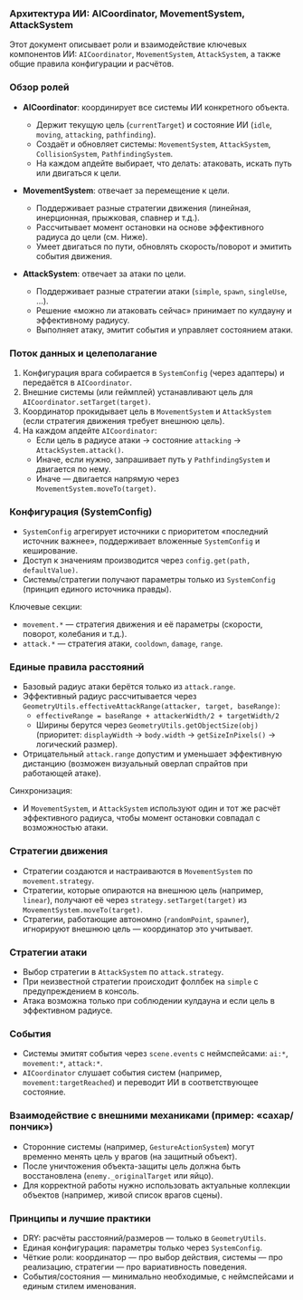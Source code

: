 ### Архитектура ИИ: AICoordinator, MovementSystem, AttackSystem

Этот документ описывает роли и взаимодействие ключевых компонентов ИИ:
`AICoordinator`, `MovementSystem`, `AttackSystem`, а также общие правила конфигурации и расчётов.

### Обзор ролей

- **AICoordinator**: координирует все системы ИИ конкретного объекта.
  - Держит текущую цель (`currentTarget`) и состояние ИИ (`idle`, `moving`, `attacking`, `pathfinding`).
  - Создаёт и обновляет системы: `MovementSystem`, `AttackSystem`, `CollisionSystem`, `PathfindingSystem`.
  - На каждом апдейте выбирает, что делать: атаковать, искать путь или двигаться к цели.

- **MovementSystem**: отвечает за перемещение к цели.
  - Поддерживает разные стратегии движения (линейная, инерционная, прыжковая, спавнер и т.д.).
  - Рассчитывает момент остановки на основе эффективного радиуса до цели (см. Ниже).
  - Умеет двигаться по пути, обновлять скорость/поворот и эмитить события движения.

- **AttackSystem**: отвечает за атаки по цели.
  - Поддерживает разные стратегии атаки (`simple`, `spawn`, `singleUse`, …).
  - Решение «можно ли атаковать сейчас» принимает по кулдауну и эффективному радиусу.
  - Выполняет атаку, эмитит события и управляет состоянием атаки.

### Поток данных и целеполагание

1) Конфигурация врага собирается в `SystemConfig` (через адаптеры) и передаётся в `AICoordinator`.
2) Внешние системы (или геймплей) устанавливают цель для `AICoordinator.setTarget(target)`.
3) Координатор прокидывает цель в `MovementSystem` и `AttackSystem` (если стратегия движения требует внешнюю цель).
4) На каждом апдейте `AICoordinator`:
   - Если цель в радиусе атаки → состояние `attacking` → `AttackSystem.attack()`.
   - Иначе, если нужно, запрашивает путь у `PathfindingSystem` и двигается по нему.
   - Иначе — двигается напрямую через `MovementSystem.moveTo(target)`.

### Конфигурация (SystemConfig)

- `SystemConfig` агрегирует источники с приоритетом «последний источник важнее», поддерживает вложенные `SystemConfig` и кеширование.
- Доступ к значениям производится через `config.get(path, defaultValue)`.
- Системы/стратегии получают параметры только из `SystemConfig` (принцип единого источника правды).

Ключевые секции:
- `movement.*` — стратегия движения и её параметры (скорости, поворот, колебания и т.д.).
- `attack.*` — стратегия атаки, `cooldown`, `damage`, `range`.

### Единые правила расстояний

- Базовый радиус атаки берётся только из `attack.range`.
- Эффективный радиус рассчитывается через `GeometryUtils.effectiveAttackRange(attacker, target, baseRange)`:
  - `effectiveRange = baseRange + attackerWidth/2 + targetWidth/2`
  - Ширины берутся через `GeometryUtils.getObjectSize(obj)` (приоритет: `displayWidth` → `body.width` → `getSizeInPixels()` → логический размер).
- Отрицательный `attack.range` допустим и уменьшает эффективную дистанцию (возможен визуальный оверлап спрайтов при работающей атаке).

Синхронизация:
- И `MovementSystem`, и `AttackSystem` используют один и тот же расчёт эффективного радиуса, чтобы момент остановки совпадал с возможностью атаки.

### Стратегии движения

- Стратегии создаются и настраиваются в `MovementSystem` по `movement.strategy`.
- Стратегии, которые опираются на внешнюю цель (например, `linear`), получают её через `strategy.setTarget(target)` из `MovementSystem.moveTo(target)`.
- Стратегии, работающие автономно (`randomPoint`, `spawner`), игнорируют внешнюю цель — координатор это учитывает.

### Стратегии атаки

- Выбор стратегии в `AttackSystem` по `attack.strategy`.
- При неизвестной стратегии происходит фоллбек на `simple` с предупреждением в консоль.
- Атака возможна только при соблюдении кулдауна и если цель в эффективном радиусе.

### События

- Системы эмитят события через `scene.events` с неймспейсами: `ai:*`, `movement:*`, `attack:*`.
- `AICoordinator` слушает события систем (например, `movement:targetReached`) и переводит ИИ в соответствующее состояние.

### Взаимодействие с внешними механиками (пример: «сахар/пончик»)

- Сторонние системы (например, `GestureActionSystem`) могут временно менять цель у врагов (на защитный объект).
- После уничтожения объекта-защиты цель должна быть восстановлена (`enemy._originalTarget` или яйцо).
- Для корректной работы нужно использовать актуальные коллекции объектов (например, живой список врагов сцены).

### Принципы и лучшие практики

- DRY: расчёты расстояний/размеров — только в `GeometryUtils`.
- Единая конфигурация: параметры только через `SystemConfig`.
- Чёткие роли: координатор — про выбор действия, системы — про реализацию, стратегии — про вариативность поведения.
- События/состояния — минимально необходимые, с неймспейсами и единым стилем именования.


